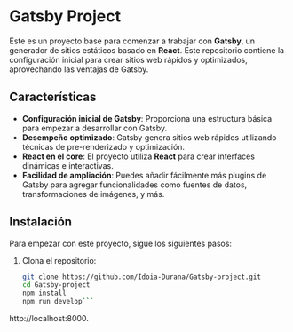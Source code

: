 # Gatsby Project

Este es un proyecto base para comenzar a trabajar con **Gatsby**, un generador de sitios estáticos basado en **React**. Este repositorio contiene la configuración inicial para crear sitios web rápidos y optimizados, aprovechando las ventajas de Gatsby.

## Características

- **Configuración inicial de Gatsby**: Proporciona una estructura básica para empezar a desarrollar con Gatsby.
- **Desempeño optimizado**: Gatsby genera sitios web rápidos utilizando técnicas de pre-renderizado y optimización.
- **React en el core**: El proyecto utiliza **React** para crear interfaces dinámicas e interactivas.
- **Facilidad de ampliación**: Puedes añadir fácilmente más plugins de Gatsby para agregar funcionalidades como fuentes de datos, transformaciones de imágenes, y más.

## Instalación

Para empezar con este proyecto, sigue los siguientes pasos:

1. Clona el repositorio:
   ```bash
   git clone https://github.com/Idoia-Durana/Gatsby-project.git
   cd Gatsby-project
   npm install
   npm run develop```
  http://localhost:8000.
